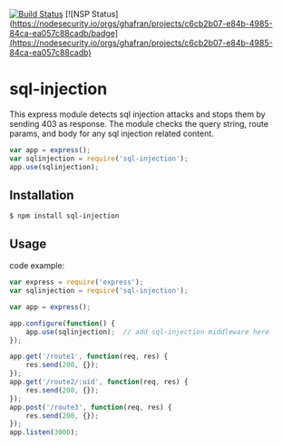 [![Build Status](https://secure.travis-ci.org/ghafran/sql-injection.png)](http://travis-ci.org/ghafran/sql-injection)
[![NSP Status](https://nodesecurity.io/orgs/ghafran/projects/c6cb2b07-e84b-4985-84ca-ea057c88cadb/badge](https://nodesecurity.io/orgs/ghafran/projects/c6cb2b07-e84b-4985-84ca-ea057c88cadb)

sql-injection
=============

This express module detects sql injection attacks and stops them by sending 403 as response.
The module checks the query string, route params, and body for any sql injection related content.

```js
var app = express();
var sqlinjection = require('sql-injection');
app.use(sqlinjection);
```

## Installation

    $ npm install sql-injection


## Usage

code example:

```js
var express = require('express');
var sqlinjection = require('sql-injection');

var app = express();

app.configure(function() {
    app.use(sqlinjection);  // add sql-injection middleware here
});

app.get('/route1', function(req, res) {
    res.send(200, {});
});
app.get('/route2/:uid', function(req, res) {
    res.send(200, {});
});
app.post('/route3', function(req, res) {
    res.send(200, {});
});
app.listen(3000);
```
